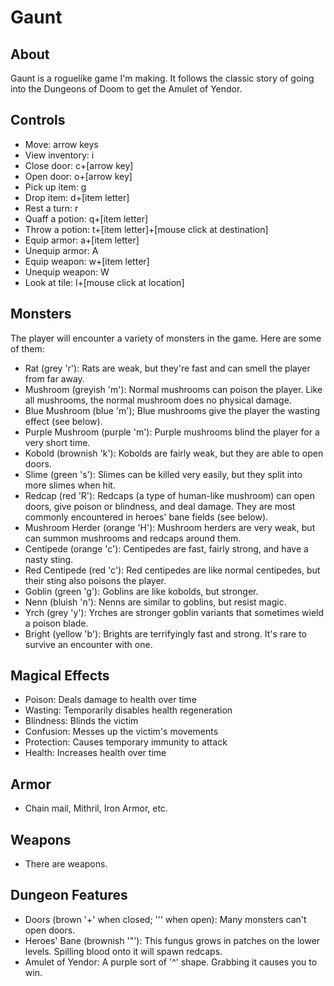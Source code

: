 # Gaunt

## About
Gaunt is a roguelike game I'm making. It follows the classic story of going into the Dungeons of Doom to get the Amulet of Yendor.

## Controls
- Move: arrow keys
- View inventory: i
- Close door: c+[arrow key]
- Open door: o+[arrow key]
- Pick up item: g
- Drop item: d+[item letter]
- Rest a turn: r
- Quaff a potion: q+[item letter]
- Throw a potion: t+[item letter]+[mouse click at destination]
- Equip armor: a+[item letter]
- Unequip armor: A
- Equip weapon: w+[item letter]
- Unequip weapon: W
- Look at tile: l+[mouse click at location]

## Monsters
The player will encounter a variety of monsters in the game. Here are some of them:
- Rat (grey 'r'): Rats are weak, but they're fast and can smell the player from far away.
- Mushroom (greyish 'm'): Normal mushrooms can poison the player. Like all mushrooms, the normal mushroom does no physical damage.
- Blue Mushroom (blue 'm'); Blue mushrooms give the player the wasting effect (see below).
- Purple Mushroom (purple 'm'): Purple mushrooms blind the player for a very short time.
- Kobold (brownish 'k'): Kobolds are fairly weak, but they are able to open doors.
- Slime (green 's'): Slimes can be killed very easily, but they split into more slimes when hit.
- Redcap (red 'R'): Redcaps (a type of human-like mushroom) can open doors, give poison or blindness, and deal damage. They are most commonly encountered in heroes' bane fields (see below).
- Mushroom Herder (orange 'H'): Mushroom herders are very weak, but can summon mushrooms and redcaps around them.
- Centipede (orange 'c'): Centipedes are fast, fairly strong, and have a nasty sting.
- Red Centipede (red 'c'): Red centipedes are like normal centipedes, but their sting also poisons the player.
- Goblin (green 'g'): Goblins are like kobolds, but stronger.
- Nenn (bluish 'n'): Nenns are similar to goblins, but resist magic.
- Yrch (grey 'y'): Yrches are stronger goblin variants that sometimes wield a poison blade.
- Bright (yellow 'b'): Brights are terrifyingly fast and strong. It's rare to survive an encounter with one.

## Magical Effects
- Poison: Deals damage to health over time
- Wasting: Temporarily disables health regeneration
- Blindness: Blinds the victim
- Confusion: Messes up the victim's movements
- Protection: Causes temporary immunity to attack
- Health: Increases health over time

## Armor
- Chain mail, Mithril, Iron Armor, etc.

## Weapons
- There are weapons.

## Dungeon Features
- Doors (brown '+' when closed; ''' when open): Many monsters can't open doors.
- Heroes' Bane (brownish '"'): This fungus grows in patches on the lower levels. Spilling blood onto it will spawn redcaps.
- Amulet of Yendor: A purple sort of '^' shape. Grabbing it causes you to win.